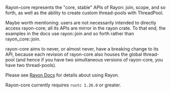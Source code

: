 Rayon-core represents the "core, stable" APIs of Rayon: join, scope, and so forth, as well as the ability to create custom thread-pools with ThreadPool.

Maybe worth mentioning: users are not necessarily intended to directly access rayon-core; all its APIs are mirror in the rayon crate. To that end, the examples in the docs use rayon::join and so forth rather than rayon_core::join.

rayon-core aims to never, or almost never, have a breaking change to its API, because each revision of rayon-core also houses the global thread-pool (and hence if you have two simultaneous versions of rayon-core, you have two thread-pools).

Please see [Rayon Docs] for details about using Rayon.

[Rayon Docs]: https://docs.rs/rayon/

Rayon-core currently requires `rustc 1.26.0` or greater.
